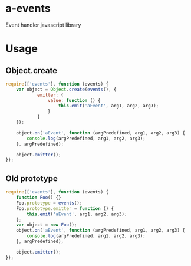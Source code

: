 # a-events

Event handler javascript library

# Usage

## Object.create

```javascript
require(['events'], function (events) {
	var object = Object.create(events(), {
			emitter: {
				value: function () {
					this.emit('aEvent', arg1, arg2, arg3);
				}
			}
	});

	object.on('aEvent', function (argPredefined, arg1, arg2, arg3) {
		console.log(argPredefined, arg1, arg2, arg3);
	}, argPredefined);

	object.emitter();
});
```

## Old prototype

```javascript
require(['events'], function (events) {
	function Foo() {}
	Foo.prototype = events();
	Foo.prototype.emitter = function () {
		this.emit('aEvent', arg1, arg2, arg3);
	};
	var object = new Foo();
	object.on('aEvent', function (argPredefined, arg1, arg2, arg3) {
		console.log(argPredefined, arg1, arg2, arg3);
	}, argPredefined);

	object.emitter();
});
```
